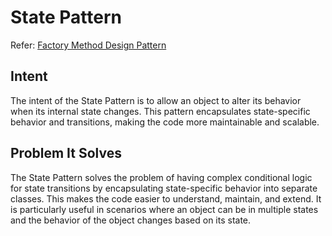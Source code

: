 # State Pattern

Refer: [Factory Method Design Pattern](https://refactoring.guru/design-patterns/state)

## Intent
The intent of the State Pattern is to allow an object to alter its behavior when its internal state changes. This pattern encapsulates state-specific behavior and transitions, making the code more maintainable and scalable.

## Problem It Solves
The State Pattern solves the problem of having complex conditional logic for state transitions by encapsulating state-specific behavior into separate classes. This makes the code easier to understand, maintain, and extend. It is particularly useful in scenarios where an object can be in multiple states and the behavior of the object changes based on its state.